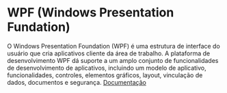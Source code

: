 # WPF (Windows Presentation Fundation)

O Windows Presentation Foundation (WPF) é uma estrutura de interface do usuário que cria aplicativos cliente da área de trabalho. A plataforma de desenvolvimento WPF dá suporte a um amplo conjunto de funcionalidades de desenvolvimento de aplicativos, incluindo um modelo de aplicativo, funcionalidades, controles, elementos gráficos, layout, vinculação de dados, documentos e segurança.
[Documentação](https://docs.microsoft.com/pt-br/visualstudio/designers/getting-started-with-wpf?view=vs-2019)
